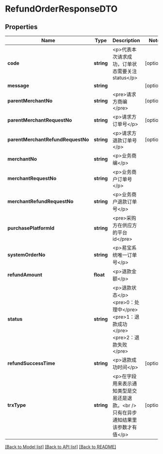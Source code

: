# RefundOrderResponseDTO

## Properties
Name | Type | Description | Notes
------------ | ------------- | ------------- | -------------
**code** | **string** | &lt;p&gt;代表本次请求成功，订单状态需要关注status&lt;/p&gt; | [optional] 
**message** | **string** |  | [optional] 
**parentMerchantNo** | **string** | &lt;pre&gt;请求方商编&lt;/pre&gt; | [optional] 
**parentMerchantRequestNo** | **string** | &lt;p&gt;请求方订单号&lt;/p&gt; | [optional] 
**parentMerchantRefundRequestNo** | **string** | &lt;p&gt;请求方退款订单号&lt;/p&gt; | [optional] 
**merchantNo** | **string** | &lt;p&gt;业务商编&lt;/p&gt; | 
**merchantRequestNo** | **string** | &lt;p&gt;业务商户订单号&lt;/p&gt; | 
**merchantRefundRequestNo** | **string** | &lt;p&gt;业务商户退款订单号&lt;/p&gt; | 
**purchasePlatformId** | **string** | &lt;pre&gt;采购方在供应方的平台id&lt;/pre&gt; | 
**systemOrderNo** | **string** | &lt;p&gt;易宝系统唯一订单号&lt;/p&gt; | 
**refundAmount** | **float** | &lt;p&gt;退款金额&lt;/p&gt; | 
**status** | **string** | &lt;p&gt;退款状态&lt;/p&gt; &lt;pre&gt;0：处理中&lt;/pre&gt; &lt;pre&gt;1：退款成功&lt;/pre&gt; &lt;pre&gt;2：退款失败&lt;/pre&gt; | 
**refundSuccessTime** | **string** | &lt;p&gt;退款成功时间&lt;/p&gt; | [optional] 
**trxType** | **string** | &lt;p&gt;在字段用来表示通知类型是交易还是退款。&lt;br /&gt;只有在异步通知结果里该参数才有值&lt;/p&gt; | [optional] 

[[Back to Model list]](../README.md#documentation-for-models) [[Back to API list]](../README.md#documentation-for-api-endpoints) [[Back to README]](../README.md)



